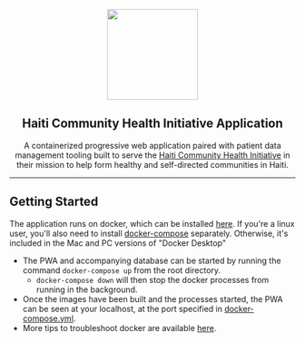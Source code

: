 <p align="center">
  <a href="https://www.chihaiti.org/"><img align="center" width="160" height="160" src="https://i.imgur.com/02fwcFL.png"></a>
  <h2 align="center">Haiti Community Health Initiative Application</h2>
</p>
<p align="center">
  A containerized progressive web application paired with patient data management tooling built to serve the <a href="https://www.chihaiti.org/">Haiti Community Health Initiative</a> in their mission to help form healthy and self-directed communities in Haiti.
</p>

---

## Getting Started

The application runs on docker, which can be installed [here](https://docs.docker.com/install/).
If you're a linux user, you'll also need to install [docker-compose](https://docs.docker.com/compose/install/) separately. Otherwise, it's included in the Mac and PC versions of "Docker Desktop"

- The PWA and accompanying database can be started by running the command `docker-compose up` from the root directory.
  - `docker-compose down` will then stop the docker processes from running in the background.
- Once the images have been built and the processes started, the PWA can be seen at your localhost, at the port specified in [docker-compose.yml](https://github.com/Haiti-Distributed-Healthcare-System/hdhs/blob/dev/docker-compose.yml).
- More tips to troubleshoot docker are available [here](https://github.com/Haiti-Distributed-Healthcare-System/hdhs/wiki/Using-Docker).
